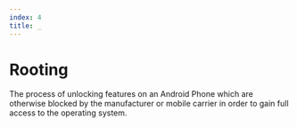 ```yaml
---
index: 4
title: _
---
```

# Rooting

The process of unlocking features on an Android Phone which are otherwise blocked by the manufacturer or mobile carrier in order to gain full access to the operating system.